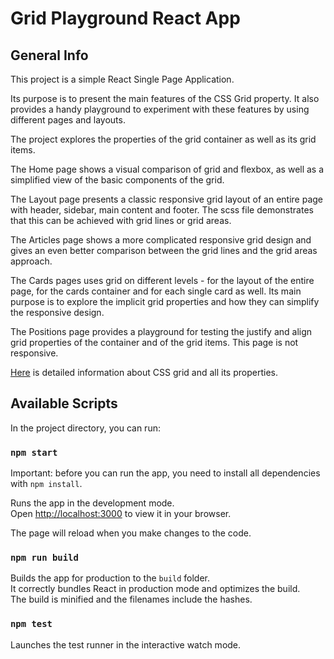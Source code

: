 # Grid Playground React App

## General Info

This project is a simple React Single Page Application.

Its purpose is to present the main features of the CSS Grid property.
It also provides a handy playground to experiment with these features by using different pages and layouts.

The project explores the properties of the grid container as well as its grid items.

The Home page shows a visual comparison of grid and flexbox, as well as a simplified view of the basic components of the grid.

The Layout page presents a classic responsive grid layout of an entire page with header, sidebar, main content and footer. The scss file demonstrates that this can be achieved with grid lines or grid areas.

The Articles page shows a more complicated responsive grid design and gives an even better comparison between the grid lines and the grid areas approach.

The Cards pages uses grid on different levels - for the layout of the entire page, for the cards container and for each single card as well. Its main purpose is to explore the implicit grid properties and how they can simplify the responsive design.

The Positions page provides a playground for testing the justify and align grid properties of the container and of the grid items. This page is not responsive.

[Here](https://css-tricks.com/snippets/css/complete-guide-grid/) is detailed information about CSS grid and all its properties.

## Available Scripts

In the project directory, you can run:

### `npm start`

Important: before you can run the app, you need to install all dependencies with `npm install`.

Runs the app in the development mode.\
Open [http://localhost:3000](http://localhost:3000) to view it in your browser.

The page will reload when you make changes to the code.

### `npm run build`

Builds the app for production to the `build` folder.\
It correctly bundles React in production mode and optimizes the build.\
The build is minified and the filenames include the hashes.

### `npm test`

Launches the test runner in the interactive watch mode.

